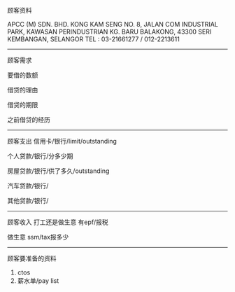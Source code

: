 顾客资料

APCC (M) SDN. BHD. KONG KAM SENG NO. 8, JALAN COM INDUSTRIAL PARK, KAWASAN PERINDUSTRIAN KG. BARU BALAKONG, 43300 SERI KEMBANGAN, SELANGOR TEL : 03-21661277 / 012-2213611

-----------------
顾客需求


要借的数额

借贷的理由

借贷的期限

之前借贷的经历


--------------
顾客支出
信用卡/银行/limit/outstanding


个人贷款/银行/分多少期

房屋贷款/银行/供了多久/outstanding

汽车贷款/银行/


其他贷款/银行/

-----------
顾客收入
打工还是做生意
有epf/报税

做生意 ssm/tax报多少

-------
顾客要准备的资料
1. ctos
2. 薪水单/pay list




